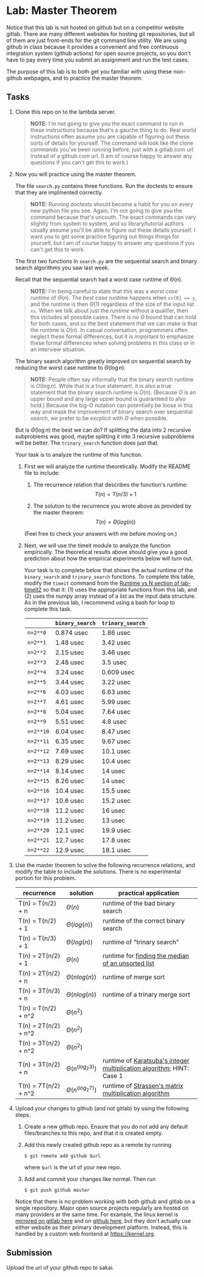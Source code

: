 # Lab: Master Theorem

Notice that this lab is not hosted on github but on a competitor website gitlab.
There are many different websites for hosting git repositories,
but all of them are just front-ends for the git command line utility.
We are using github in class because it provides a convenient and free continuous integration system (github actions) for open source projects,
so you don't have to pay every time you submit an assignment and run the test cases.

The purpose of this lab is to both get you familiar with using these non-github webpages, and to practice the master theorem.

## Tasks

1. Clone this repo on to the lambda server.

    > **NOTE:**
    > I'm not going to give you the exact command to run in these instructions because that's a gauche thing to do.
    > Real world instructions often assume you are capable of figuring out these sorts of details for yourself.
    > The command will look like the clone commands you've been running before, just with a gitlab.com url instead of a github.com url.
    > (I am of course happy to answer any questions if you can't get this to work.)

1. Now you will practice using the master theorem.

    The file `search.py` contains three functions.
    Run the doctests to ensure that they are implmented correctly.

    > **NOTE:**
    > Running doctests should become a habit for you on every new python file you see.
    > Again, I'm not going to give you the command because that's uncouth.
    > The exact commands can vary slightly from system to system,
    > and so library/tutorial authors usually assume you'll be able to figure out these details yourself.
    > I want you to get some practice figuring out things things for yourself,
    > but I am of course happy to answer any questions if you can't get this to work.

    The first two functions in `search.py` are the sequential search and binary search algorithms you saw last week.

    Recall that the sequential search had a worst case runtime of $\Theta(n)$.

    > **NOTE:**
    > I'm being careful to state that this was a *worst case runtime* of $\Theta(n)$.
    > The *best case runtime* happens when `xs[0] == y`,
    > and the runtime is then $\Theta(1)$ regardless of the size of the input list `xs`.
    > When we talk about just the *runtime* without a qualifer,
    > then this includes all possible cases.
    > There is no $\Theta$ bound that can hold for both cases,
    > and so the best statement that we can make is that the runtime is $O(n)$.
    > In casual conversation, programmers often neglect these formal differences,
    > but it is important to emphasize these formal differences when solving problems in this class or in an interview situation.

    The binary search algorithm greatly improved on sequential search by reducing the worst case runtime to $\Theta(\log n)$.

    > **NOTE:**
    > People often say informally that the binary search runtime is $O(\log n)$.
    > While that is a true statement, it is also a true statement that the binary search runtime is $O(n)$.
    > (Because $O$ is an upper bound and any large upper bound is guaranteed to also hold.)
    > Because the big-O notation can potentially be loose in this way and mask the improvement of binary search over sequential search,
    > we prefer to be excplicit with $\Theta$ when possible.

    But is $\Theta(\log n)$ the best we can do?
    If splitting the data into 2 recursive subproblems was good,
    maybe splitting it into 3 recursive subproblems will be better.
    The `trinary_search` function does just that.

    Your task is to analyze the runtime of this function.

    1. First we will analyze the runtime theoretically.
        Modify the README file to include:
    
        1. The recurrence relation that describes the function's runtime:
            $$T(n) = T(n/3) + 1$$

        1. The solution to the recurrence you wrote above as provided by the master theorem:
            $$T(n) = \Theta(log(n))$$

        (Feel free to check your answers with me before moving on.)
    
    1. Next, we will use the timeit module to analyze the function empirically.
        The theoretical results above should give you a good prediction about how the empirical experiments below will turn out.

        Your task is to complete below that shows the actual runtime of the `binary_search` and `trinary_search` functions.
        To complete this table, modify the `timeit` command from the [Runtime vs N section of lab-timeit2](https://github.com/mikeizbicki/lab-timeit2#runtime-vs-n) so that it: (1) uses the appropriate functions from this lab, and (2) uses the numpy array instead of a list as the input data structure.
        As in the previous lab, I recommend using a bash for loop to complete this task.

        |                | `binary_search`           | `trinary_search`      |
        | -------------- | ------------------------- | --------------------- | 
        | `n=2**0`       |        0.874 usec         |       1.86 usec       |
        | `n=2**1`       |        1.48 usec          |       3.42 usec       |
        | `n=2**2`       |        2.15 usec          |       3.46 usec       |
        | `n=2**3`       |        2.48 usec          |       3.5 usec        |
        | `n=2**4`       |        3.24 usec          |       0.609 usec      |
        | `n=2**5`       |        3.44 usec          |       3.22 usec       |
        | `n=2**6`       |        4.03 usec          |       6.63 usec       |
        | `n=2**7`       |        4.61 usec          |       5.99 usec       |
        | `n=2**8`       |        5.04 usec          |       7.64 usec       |
        | `n=2**9`       |        5.51 usec          |       4.8 usec        |
        | `n=2**10`      |        6.04 usec          |       8.47 usec       |
        | `n=2**11`      |        6.35 usec          |       9.67 usec       |
        | `n=2**12`      |        7.69 usec          |       10.1 usec       |
        | `n=2**13`      |        8.29 usec          |       10.4 usec       |
        | `n=2**14`      |        8.14 usec          |       14 usec         |
        | `n=2**15`      |        8.26 usec          |       14 usec         |
        | `n=2**16`      |        10.4 usec          |       15.5 usec       |
        | `n=2**17`      |        10.6 usec          |       15.2 usec       |
        | `n=2**18`      |        11.2 usec          |       16 usec         |
        | `n=2**19`      |        11.2 usec          |       13 usec         |
        | `n=2**20`      |        12.1 usec          |       19.9 usec       |
        | `n=2**21`      |        12.7 usec          |       17.8 usec       |
        | `n=2**22`      |        12.9 usec          |       18.1 usec       |


1. Use the master theorem to solve the following recurrence relations,
    and modify the table to include the solutions.
    There is no experimental portion for this problem.

    | recurrence           | solution                       | practical application                     |
    | -------------------- | ------------------------------ | ----------------------------------------- |
    | T(n) = T(n/2) + n    | $\Theta(         n         )$ | runtime of the bad binary search          |
    | T(n) = T(n/2) + 1    | $\Theta(         log(n)    )$ | runtime of the correct binary search      |
    | T(n) = T(n/3) + 1    | $\Theta(        log(n)     )$ | runtime of "trinary search"               |
    | T(n) = 2T(n/2) + 1   | $\Theta(         n      )$ | runtime for [finding the median of an unsorted list](https://en.wikipedia.org/wiki/Quickselect) |
    | T(n) = 2T(n/2) + n   | $\Theta(       n log(n)          )$ | runtime of merge sort                     |
    | T(n) = 3T(n/3) + n   | $\Theta(       n log(n)      )$ | runtime of a trinary merge sort           |
    | T(n) = T(n/2) + n^2  | $\Theta( n^2 )$ |                                           |
    | T(n) = 2T(n/2) + n^2 | $\Theta(    n^2    )$ |                                           |
    | T(n) = 3T(n/2) + n^2 | $\Theta(       n^2   )$ |                                           |
    | T(n) = 3T(n/2) + n   | $\Theta(        n^(log{_2}{3})          )$ | runtime of [Karatsuba's integer multiplication algorithm](https://en.wikipedia.org/wiki/Karatsuba_algorithm); HINT: Case 1 |
    | T(n) = 7T(n/2) + n^2 | $\Theta(     n^(log{_2}{7})            )$ | runtime of [Strassen's matrix multiplication algorithm](https://en.wikipedia.org/wiki/Strassen_algorithm) |

1. Upload your changes to github (and not gitlab) by using the following steps.

    1. Create a new github repo.
        Ensure that you do not add any default files/branches to this repo, and that it is created empty.

    1. Add this newly created github repo as a remote by running
        ```
        $ git remote add github $url
        ```
        where `$url` is the url of your new repo.

    1. Add and commit your changes like normal.
        Then run
        ```
        $ git push github master
        ```
    
    Notice that there is no problem working with both github and gitlab on a single repository.
    Major open source projects regularly are hosted on many providers ar the same time.
    For example, the linux kernel is [mirrored on gitlab here](https://gitlab.com/linux-kernel/linux) and on [github here](https://github.com/torvalds/linux),
    but they don't actually use either website as their primary development platform.
    Instead, this is handled by a custom web frontend at <https://kernel.org>.

## Submission

Upload the url of your github repo to sakai.
